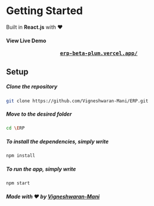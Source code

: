 # Getting Started


Built in <b>React.js</b> with ❤️


#### View Live Demo
  <pre><center><a href="https://erp-beta-plum.vercel.app/"><b>erp-beta-plum.vercel.app/</b></a></center></pre>

## Setup

  ##### Clone the repository
```bash
git clone https://github.com/Vigneshwaran-Mani/ERP.git
```
  ##### Move to the desired folder
```bash
cd \ERP
```
  ##### To install the dependencies, simply write
```bash
npm install
```

  ##### To run the app, simply write
```bash
npm start
```

##### Made with ♥ by <a href="https://github.com/Vigneshwaran-Mani">Vigneshwaran-Mani</a>
